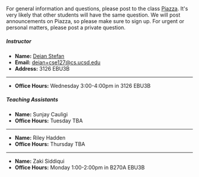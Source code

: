 For general information and questions, please post to the class
[Piazza](https://piazza.com/ucsd/winter2020/cse127).  It's very likely that
other students will have the same question. We will post announcements on
Piazza, so please make sure to sign up.  For urgent or personal matters, please
post a private question.

##### Instructor

- **Name:** [Deian Stefan](https://cseweb.ucsd.edu/~dstefan/)
- **Email:** <deian+cse127@cs.ucsd.edu>
- **Address:** 3126 EBU3B 
____

- **Office Hours:** Wednesday 3:00-4:00pm in 3126 EBU3B 

##### Teaching Assistants

- **Name:** Sunjay Cauligi
- **Office Hours:** Tuesday TBA
____

- **Name:** Riley Hadden
- **Office Hours:** Thursday TBA
____

- **Name:** Zaki Siddiqui
- **Office Hours:** Monday 1:00-2:00pm in B270A EBU3B
